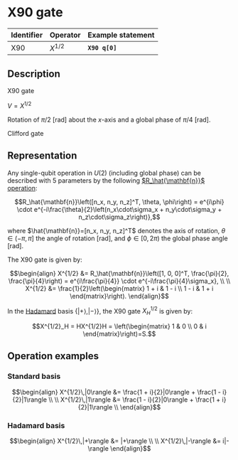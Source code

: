 # X90 gate

| Identifier | Operator  | Example statement |
|------------|-----------|-------------------|
| X90        | $X^{1/2}$ | **`X90 q[0]`**    |

## Description

X90 gate

$V = X^{1/2}$

Rotation of $\pi/2$ [rad] about the _x_-axis and a global phase of $\pi/4$ [rad].

Clifford gate

## Representation

Any single-qubit operation in $U(2)$ (including global phase) can be described with 5 parameters by the following
[$R_\hat{\mathbf{n}}$ operation](../single_qubit/sq_Rn.md):

$$R_\hat{\mathbf{n}}\left([n_x, n_y, n_z]^T, \theta, \phi\right) = e^{i\phi} \cdot e^{-i\frac{\theta}{2}\left(n_x\cdot\sigma_x + n_y\cdot\sigma_y + n_z\cdot\sigma_z\right)},$$

where $\hat{\mathbf{n}}=[n_x, n_y, n_z]^T$ denotes the axis of rotation, $\theta\in(-\pi, \pi]$ the angle of rotation [rad], and $\phi\in[0,2\pi)$ the global phase angle [rad].

The X90 gate is given by:

$$\begin{align}
X^{1/2} &= R_\hat{\mathbf{n}}\left([1, 0, 0]^T, \frac{\pi}{2}, \frac{\pi}{4}\right) = e^{i\frac{\pi}{4}} \cdot e^{-i\frac{\pi}{4}\sigma_x}, \\
\\
X^{1/2} &= \frac{1}{2}\left(\begin{matrix}
1 + i & 1 - i \\
1 - i & 1 + i 
\end{matrix}\right).
\end{align}$$

In the [Hadamard](../single_qubit/sq_H.md) basis $\{|+\rangle, |-\rangle\}$, the X90 gate $X^{1/2}_H$ is given by:

$$X^{1/2}_H = HX^{1/2}H = \left(\begin{matrix}
1 & 0 \\
0 & i 
\end{matrix}\right)=S.$$

## Operation examples

### Standard basis

$$\begin{align}
X^{1/2}\,|0\rangle &= \frac{1 + i}{2}|0\rangle + \frac{1 - i}{2}|1\rangle \\
\\
X^{1/2}\,|1\rangle &= \frac{1 - i}{2}|0\rangle + \frac{1 + i}{2}|1\rangle \\
\end{align}$$

### Hadamard basis

$$\begin{align}
X^{1/2}\,|+\rangle &= |+\rangle \\
\\
X^{1/2}\,|-\rangle &= i|-\rangle 
\end{align}$$
